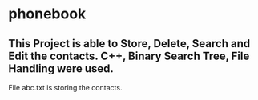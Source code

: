 # phonebook
## This Project is able to Store, Delete, Search and Edit the contacts. C++, Binary Search Tree, File Handling were used.
File abc.txt is storing the contacts.
